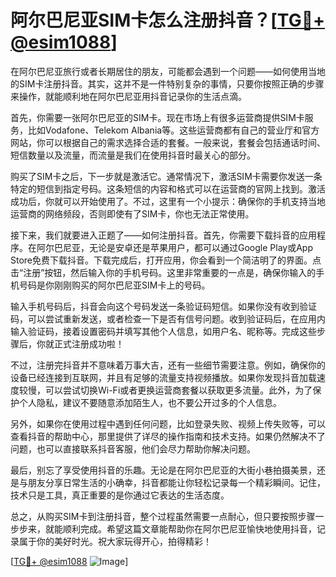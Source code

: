 # 阿尔巴尼亚SIM卡怎么注册抖音？[[TG💪+ @esim1088](https://t.me/s/esim1088)]

在阿尔巴尼亚旅行或者长期居住的朋友，可能都会遇到一个问题——如何使用当地的SIM卡注册抖音。其实，这并不是一件特别复杂的事情，只要你按照正确的步骤来操作，就能顺利地在阿尔巴尼亚用抖音记录你的生活点滴。

首先，你需要一张阿尔巴尼亚的SIM卡。现在市场上有很多运营商提供SIM卡服务，比如Vodafone、Telekom Albania等。这些运营商都有自己的营业厅和官方网站，你可以根据自己的需求选择合适的套餐。一般来说，套餐会包括通话时间、短信数量以及流量，而流量是我们在使用抖音时最关心的部分。

购买了SIM卡之后，下一步就是激活它。通常情况下，激活SIM卡需要你发送一条特定的短信到指定号码。这条短信的内容和格式可以在运营商的官网上找到。激活成功后，你就可以开始使用了。不过，这里有一个小提示：确保你的手机支持当地运营商的网络频段，否则即使有了SIM卡，你也无法正常使用。

接下来，我们就要进入正题了——如何注册抖音。首先，你需要下载抖音的应用程序。在阿尔巴尼亚，无论是安卓还是苹果用户，都可以通过Google Play或App Store免费下载抖音。下载完成后，打开应用，你会看到一个简洁明了的界面。点击“注册”按钮，然后输入你的手机号码。这里非常重要的一点是，确保你输入的手机号码是你刚刚购买的阿尔巴尼亚SIM卡上的号码。

输入手机号码后，抖音会向这个号码发送一条验证码短信。如果你没有收到验证码，可以尝试重新发送，或者检查一下是否有信号问题。收到验证码后，在应用内输入验证码，接着设置密码并填写其他个人信息，如用户名、昵称等。完成这些步骤后，你就正式注册成功啦！

不过，注册完抖音并不意味着万事大吉，还有一些细节需要注意。例如，确保你的设备已经连接到互联网，并且有足够的流量支持视频播放。如果你发现抖音加载速度较慢，可以尝试切换Wi-Fi或者更换运营商套餐以获取更多流量。此外，为了保护个人隐私，建议不要随意添加陌生人，也不要公开过多的个人信息。

另外，如果你在使用过程中遇到任何问题，比如登录失败、视频上传失败等，可以查看抖音的帮助中心，那里提供了详尽的操作指南和技术支持。如果仍然解决不了问题，也可以直接联系抖音客服，他们会尽力帮助你解决问题。

最后，别忘了享受使用抖音的乐趣。无论是在阿尔巴尼亚的大街小巷拍摄美景，还是与朋友分享日常生活的小确幸，抖音都能让你轻松记录每一个精彩瞬间。记住，技术只是工具，真正重要的是你通过它表达的生活态度。

总之，从购买SIM卡到注册抖音，整个过程虽然需要一点耐心，但只要按照步骤一步步来，就能顺利完成。希望这篇文章能帮助你在阿尔巴尼亚愉快地使用抖音，记录属于你的美好时光。祝大家玩得开心，拍得精彩！

[[TG💪+ @esim1088](https://t.me/s/esim1088) ![Image](https://i.postimg.cc/4NQfJmqS/Snipaste-2025-05-13-00-14-12.png)]